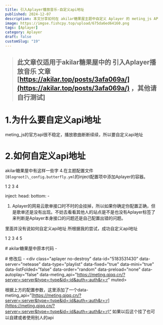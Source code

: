 ```yaml
---
title: 引入Aplayer播放音乐-自定义api地址
published: 2024-12-07
description: 本文分享如何在 akilar糖果屋主题中自定义 Aplayer 的 meting_js API 地址，解决官方API不稳定、歌曲播放断续的问题，通过在注入的 Aplayer 容器中添加 `data-meting_api` 参数，实现调用自定义的音乐接口。
image: https://imgse.fishcpy.top/upload/675da6ed64160.png
tags: [Aplayer]
category: Aplayer
draft: false
customSlug: "19"
---
```


> ## 此文章仅适用于akilar糖果屋中的 **引入Aplayer播放音乐** 文章 [https://akilar.top/posts/3afa069a/](https://akilar.top/posts/3afa069a/) ，其他请自行测试\]

# 1.为什么要自定义api地址

meting\_js的官方api很不稳定，播放歌曲断断续续，所以要自定义api地址

# 2.如何自定义api地址

akilar糖果屋中有这样一些字 4.在主题配置文件`[Blogroot]\_config.butterfly.yml`的inject配置项中添加Aplayer的容器。

1
2
3
4

inject:
  head:
  bottom:
    - <div class="aplayer no-destroy" data-id="5183531430" data-server="netease" data-type="playlist" data-fixed="true" data-mini="true" data-listFolded="false" data-order="random" data-preload="none" data-autoplay="false" muted></div>

1.  Aplayer的网易云歌单接口时不时的会挂掉，所以如果你确定你配置正确，但是歌单还是没有出现。不妨去看看其他人的站点是不是也没有Aplayer标签了来判断是Aplayer本身接口的问题还是自己配置出错的问题。

里面并没有说如何自定义api地址 所根据我的尝试，成功自定义api地址

1
2
3
4
5

\# akilar糖果屋中原本代码
\- <div class="aplayer no-destroy" data-id="5183531430" data-server="netease" data-type="playlist" data-fixed="true" data-mini="true" data-listFolded="false" data-order="random" data-preload="none" data-autoplay="false" muted></div>

\# 修改后
\- <div class="aplayer no-destroy" data-id="5183531430" data-server="netease" data-type="playlist" data-fixed="true" data-mini="true" data-listFolded="false" data-order="random" data-preload="none" data-autoplay="false" data-meting\_api="https://meting.qjqq.cn/?server=:server&type=:type&id=:id&auth=:auth&r=:r" muted></div>

根据上方的配置参数，这里添加了一个data-meting\_api=”[https://meting.qjqq.cn/?server=:server&type=:type&id=:id&auth=:auth&r=:r](https://meting.qjqq.cn/?server=:server&type=:type&id=:id&auth=:auth&r=:r)“ 如果以后这个挂了也可以自建或者使用别人的api